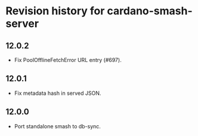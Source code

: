 # Revision history for cardano-smash-server

## 12.0.2
* Fix PoolOfflineFetchError URL entry (#697).

## 12.0.1
* Fix metadata hash in served JSON.

## 12.0.0
* Port standalone smash to db-sync.
